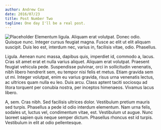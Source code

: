 ```yaml
---
author: Andrew Cox
date: 2016/07/23
title: Post Number Two 
tagline: One day I'll be a real post. 
---
```


![Placeholder](http://placehold.it/900x300)
Elementum ligula. Aliquam erat volutpat. Donec odio. Quisque nunc. Integer cursus feugiat magna. Fusce ac elit ut elit aliquam suscipit. Duis leo est, interdum nec, varius in, facilisis vitae, odio. Phasellus.

Ligula. Aenean nunc massa, dapibus quis, imperdiet id, commodo a, lacus. Cras sit amet erat et nulla varius aliquet. Aliquam erat volutpat. Praesent feugiat vehicula pede. Suspendisse pulvinar, orci in sollicitudin venenatis, nibh libero hendrerit sem, eu tempor nisi felis et metus. Etiam gravida sem ut mi. Integer volutpat, enim eu varius gravida, risus urna venenatis lectus, ac ultrices quam nulla eu leo. Duis arcu. Class aptent taciti sociosqu ad litora torquent per conubia nostra, per inceptos himenaeos. Vivamus lacus libero.

A, sem. Cras nibh. Sed facilisis ultrices dolor. Vestibulum pretium mauris sed turpis. Phasellus a pede id odio interdum elementum. Nam urna felis, sodales ut, luctus vel, condimentum vitae, est. Vestibulum ut augue. Nunc laoreet sapien quis neque semper dictum. Phasellus rhoncus est id turpis. Vestibulum in elit at odio pellentesque.
